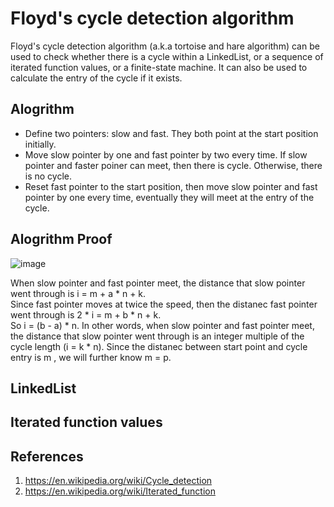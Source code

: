 # Floyd's cycle detection algorithm

Floyd's cycle detection algorithm (a.k.a tortoise and hare algorithm) can be used to check whether there is a cycle within a LinkedList, or a sequence of iterated function values, or a finite-state machine. It can also be used to calculate the entry of the cycle if it exists.


## Alogrithm
- Define two pointers: slow and fast. They both point at the start position initially.
- Move slow pointer by one and fast pointer by two every time. If slow pointer and faster poiner can meet, then there is cycle. Otherwise, there is no cycle.
- Reset fast pointer to the start position, then move slow pointer and fast pointer by one every time, eventually they will meet at the entry of the cycle.

## Alogrithm Proof
![image](https://github.com/idanhuang/DataStructure-and-Algorithm/blob/master/image/floyd's%20cycle%20detection.PNG)

When slow pointer and fast pointer meet, the distance that slow pointer went through is i = m + a * n + k. <br/>
Since fast pointer moves at twice the speed, then the distanec fast pointer went through is 2 * i = m + b * n + k. <br/> 
So i = (b - a) * n. In other words, when slow pointer and fast pointer meet, the distance that slow pointer went through is an integer multiple of the cycle length (i = k * n). Since the distanec between start point and cycle entry is m , we will further know m = p.

 

## LinkedList


## Iterated function values



## References
1. https://en.wikipedia.org/wiki/Cycle_detection
2. https://en.wikipedia.org/wiki/Iterated_function
